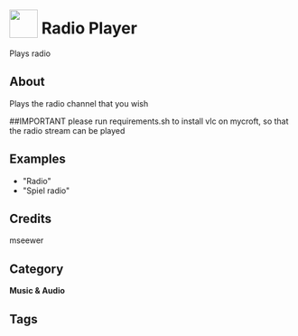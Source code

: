 # <img src="https://raw.githack.com/FortAwesome/Font-Awesome/master/svgs/solid/file-audio.svg" card_color="#000000" width="50" height="50" style="vertical-align:bottom"/> Radio Player
Plays radio

## About
Plays the radio channel that you wish

##IMPORTANT
please run requirements.sh to install vlc on mycroft, so that the radio stream can be played

## Examples
* "Radio"
* "Spiel radio"

## Credits
mseewer

## Category
**Music & Audio**

## Tags

